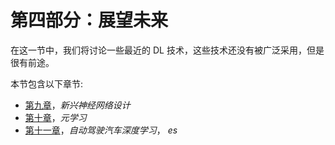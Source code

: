 

# 第四部分：展望未来

在这一节中，我们将讨论一些最近的 DL 技术，这些技术还没有被广泛采用，但是很有前途。

本节包含以下章节:

*   [第九章](66956576-0f67-49a6-9ba8-1a782baa6b24.xhtml)，*新兴神经网络设计*
*   [第十章](f641c4c2-60f2-41cb-a437-a961851dcc7f.xhtml)，*元学习*
*   [第十一章](3b680a14-f14a-4871-9c15-cf3aab662eed.xhtml)，*自动驾驶汽车深度学习*， *es*